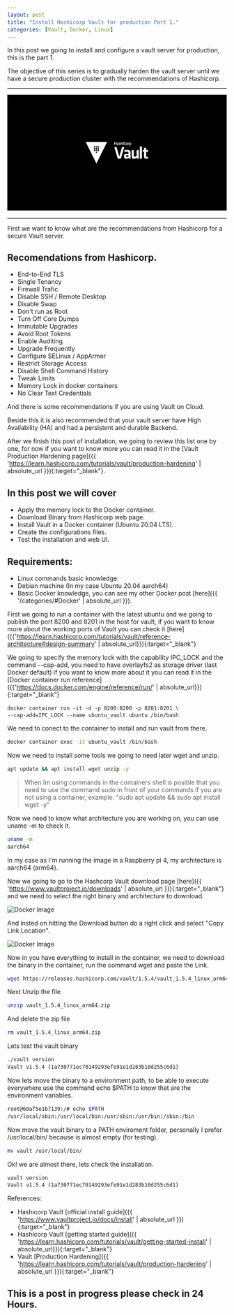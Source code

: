 ```yaml
---
layout: post
title: "Install Hashicorp Vault for production Part 1."
categories: [Vault, Docker, Linux]
---
```

In this post we going to install and configure a vault server for production, this is the part 1.

The objective of this series is to gradually harden the vault server until we have a secure production cluster with the recommendations of Hashicorp.

* * *

![Vault Image](/assets/images/vault.png)

* * *

First we want to know what are the recommendations from Hashicorp for a secure Vault server.

## [](#header-3)Recomendations from Hashicorp.

* End-to-End TLS
* Single Tenancy
* Firewall Trafic
* Disable SSH / Remote Desktop
* Disable Swap
* Don't run as Root
* Turn Off Core Dumps
* Immutable Upgrades
* Avoid Root Tokens
* Enable Auditing
* Upgrade Frequently
* Configure SELinux / AppArmor
* Restrict Storage Access
* Disable Shell Command History
* Tweak Limits
* Memory Lock in docker containers
* No Clear Text Credentials

And there is some recommendations if you are using Vault on Cloud.

Beside this it is also recommended that your vault server have High Availability (HA) and had a persistent and durable Backend.

After we finish this post of installation, we going to review this list one by one, for now if you want to know more you can read it in the [Vault Production Hardening page]({{ 'https://learn.hashicorp.com/tutorials/vault/production-hardening' | absolute_url }}){:target="_blank"}.

## [](#header-3)In this post we will cover

* Apply the memory lock to the Docker container.
* Download Binary from Hashicorp web page.
* Install Vault in a Docker container (Ubuntu 20.04 LTS).
* Create the configurations files.
* Test the installation and web UI.

## [](#header-2)Requirements:

* Linux commands basic knowledge.
* Debian machine (In my case Ubuntu 20.04 aarch64)
* Basic Docker knowledge, you can see my other Docker post [here]({{ '/categories/#Docker' | absolute_url }}).

First we going to run a container with the latest ubuntu and we going to publish the port 8200 and 8201 in the host for vault, if you want to know more about the working ports of Vault you can check it [here]({{'https://learn.hashicorp.com/tutorials/vault/reference-architecture#design-summary' | absolute_url}}){:target="_blank"}

We going to specify the memory lock with the capability IPC_LOCK and the command --cap-add, you need to have overlayfs2 as storage driver (last Docker default) if you want to know more about it you can read it in the [Docker container run reference]({{'https://docs.docker.com/engine/reference/run/' | absolute_url}}){:target="_blank"}

```shell
docker container run -it -d -p 8200:8200 -p 8201:8201 \
--cap-add=IPC_LOCK --name ubuntu_vault ubuntu /bin/bash
```

We need to conect to the container to install and run vault from there.

```bash
docker container exec -it ubuntu_vault /bin/bash
```

Now we need to install some tools we going to need later wget and unzip.

```bash
apt update && apt install wget unzip -y
```

> When Im using commands in the containers shell is posible that you need to use the command sudo in front of your commands if you are not using a container, example: "sudo apt update && sudo apt install wget -y"

Now we need to know what architecture you are working on, you can use uname -m to check it.

```bash
uname -m
aarch64
```
In my case as I'm running the image in a Raspberry pi 4, my architecture is aarch64 (arm64).

Now we going to go to the Hashcorp Vault download page [here]({{ 'https://www.vaultproject.io/downloads' | absolute_url }}){:target="_blank"} and we need to select the right binary and architecture to download.

![Docker Image](/assets/images/post/2020-09-25-download1.png)

And insted on hitting the Download button do a right click and select "Copy Link Location".

![Docker Image](/assets/images/post/2020-09-25-download2.png)

Now in you have everything to install in the container, we need to download the binary in the container, run the command wget and paste the Link.

```bash
wget https://releases.hashicorp.com/vault/1.5.4/vault_1.5.4_linux_arm64.zip
```
Next Unzip the file

```bash
unzip vault_1.5.4_linux_arm64.zip
```
And delete the zip file

```bash
rm vault_1.5.4_linux_arm64.zip
```

Lets test the vault binary

```bash
./vault version
Vault v1.5.4 (1a730771ec70149293efe91e1d283b10d255c6d1)
```
Now lets move the binary to a environment path, to be able to execute everywhere use the command echo $PATH to know that are the environment variables.

```bash
root@60af5e1b7139:/# echo $PATH
/usr/local/sbin:/usr/local/bin:/usr/sbin:/usr/bin:/sbin:/bin
```

Now move the vault binary to a PATH enviroment folder, personally I prefer /usr/local/bin/ because is almost empty (for testing).

```bash
mv vault /usr/local/bin/

```

Ok! we are almost there, lets check the installation.

```bash
vault version
Vault v1.5.4 (1a730771ec70149293efe91e1d283b10d255c6d1)
```

References:

* Hashicorp Vault [official install guide]({{ 'https://www.vaultproject.io/docs/install' | absolute_url }}){:target="_blank"}
* Hashicorp Vault [getting started guide]({{ 'https://learn.hashicorp.com/tutorials/vault/getting-started-install' | absolute_url}}){:target="_blank"}
* Vault [Production Hardening]({{ 'https://learn.hashicorp.com/tutorials/vault/production-hardening' | absolute_url }}){:target="_blank"}


## [](#header-1)This is a post in progress please check in 24 Hours.
